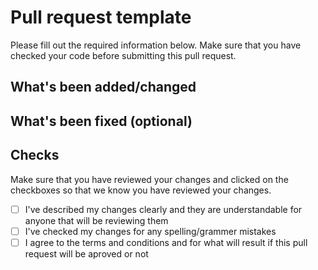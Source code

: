 # Pull request template
Please fill out the required information below. Make sure that you have checked your code before submitting this pull request.

## What's been added/changed
<!-- List what you changed below. Please describe your changes so that we understand your reasoning for making them in the first place. -->

## What's been fixed (optional)
<!-- List what you fixed with the source code below. This can be with upgrading the framework or fixing a spelling/grammer mistake. You do not have to fill out this section if you didn't fix anything, so you can just delete it if you want. -->

## Checks
Make sure that you have reviewed your changes and clicked on the checkboxes so that we know you have reviewed your changes.
- [ ] I've described my changes clearly and they are understandable for anyone that will be reviewing them
- [ ] I've checked my changes for any spelling/grammer mistakes
- [ ] I agree to the terms and conditions and for what will result if this pull request will be aproved or not